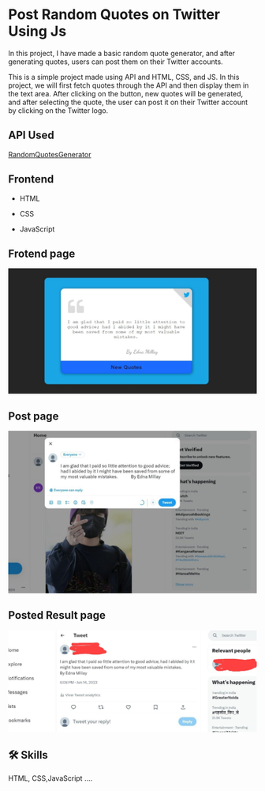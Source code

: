 
# Post Random Quotes on Twitter Using Js
In this project, I have made a basic random quote generator, and after generating quotes, users can post them on their Twitter accounts.

This is a simple project made using API and HTML, CSS, and JS. In this project, we will first fetch quotes through the API and then display them in the text area. After clicking on the button, new quotes will be generated, and after selecting the quote, the user can post it on their Twitter account by clicking on the Twitter logo.
##  API Used



[RandomQuotesGenerator](https://type.fit/api/quotes)



## Frontend

- HTML

- CSS

- JavaScript












## Frotend page

![App Screenshot](https://github.com/devgeek2700/Post-Random-Quotes-on-Twitter-Using-Js/blob/master/output1.jpeg?raw=true)

## Post page

![App Screenshot](https://github.com/devgeek2700/Post-Random-Quotes-on-Twitter-Using-Js/blob/master/output2.jpeg?raw=true)

## Posted Result page

![App Screenshot](https://github.com/devgeek2700/Post-Random-Quotes-on-Twitter-Using-Js/blob/master/output3.jpeg?raw=true)


## 🛠 Skills
HTML, CSS,JavaScript ....

